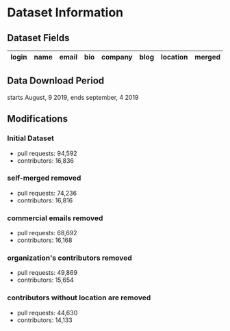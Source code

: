 # Dataset Information

## Dataset Fields

login | name | email | bio | company | blog | location | merged | merged_by | orgs | country
------|------|-------|-----|---------|------|----------|--------|-----------|------|--------

## Data Download Period
starts August, 9 2019, ends september, 4 2019


## Modifications

### Initial Dataset
- pull requests:  94,592
- contributors:  16,836

### self-merged removed
- pull requests:  74,236
- contributors:  16,816

### commercial emails removed
- pull requests:  68,692
- contributors:  16,168

### organization's contributors removed
- pull requests:  49,869
- contributors:  15,654

### contributors without location are removed
- pull requests: 44,630
- contributors: 14,133
